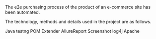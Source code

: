 The e2e purchasing process of the product of an e-commerce site has been automated.

The technology, methods and details used in the project are as follows.

Java
testng
POM
Extender
AllureReport
Screenshot
log4j
Apache

